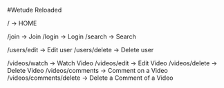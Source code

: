 #Wetude Reloaded

/ -> HOME

/join -> Join
/login -> Login
/search -> Search

/users/edit -> Edit user
/users/delete -> Delete user

/videos/watch -> Watch Video
/videos/edit -> Edit Video
/videos/delete -> Delete Video
/videos/comments -> Comment on a Video
/videos/comments/delete -> Delete a Comment of a Video
